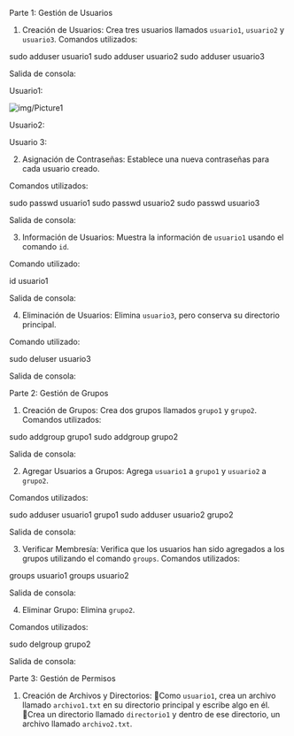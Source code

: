 Parte 1: Gestión de Usuarios
1. Creación de Usuarios: Crea tres usuarios llamados `usuario1`, `usuario2` y `usuario3`.
Comandos utilizados:

sudo adduser usuario1
sudo adduser usuario2
sudo adduser usuario3

Salida de consola:

Usuario1:

![img/Picture1](img/Picture1)

Usuario2:



Usuario 3:



2. Asignación de Contraseñas: Establece una nueva contraseñas para cada usuario creado.

Comandos utilizados:

sudo passwd usuario1
sudo passwd usuario2
sudo passwd usuario3

Salida de consola:



3. Información de Usuarios: Muestra la información de `usuario1` usando el comando `id`.

Comando utilizado:

id usuario1

Salida de consola:



4. Eliminación de Usuarios: Elimina `usuario3`, pero conserva su directorio principal.

Comando utilizado:

sudo deluser usuario3

Salida de consola:




Parte 2: Gestión de Grupos
1. Creación de Grupos: Crea dos grupos llamados `grupo1` y `grupo2`.
Comandos utilizados:

sudo addgroup grupo1
sudo addgroup grupo2

Salida de consola:



2. Agregar Usuarios a Grupos: Agrega `usuario1` a `grupo1` y `usuario2` a `grupo2`.

Comandos utilizados:

sudo adduser usuario1 grupo1
sudo adduser usuario2 grupo2

Salida de consola:


3. Verificar Membresía: Verifica que los usuarios han sido agregados a los grupos utilizando el comando `groups`.
Comandos utilizados:

groups usuario1
groups usuario2

Salida de consola:



4. Eliminar Grupo: Elimina `grupo2`.

Comandos utilizados:

sudo delgroup grupo2

Salida de consola:


Parte 3: Gestión de Permisos
1. Creación de Archivos y Directorios:
Como `usuario1`, crea un archivo llamado `archivo1.txt` en su directorio principal y escribe algo en él.
Crea un directorio llamado `directorio1` y dentro de ese directorio, un archivo llamado `archivo2.txt`.


